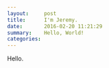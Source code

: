 ```yaml
---
layout:     post
title:      I'm Jeremy.
date:       2016-02-20 11:21:29
summary:    Hello, World!
categories: 
---
```


Hello.
